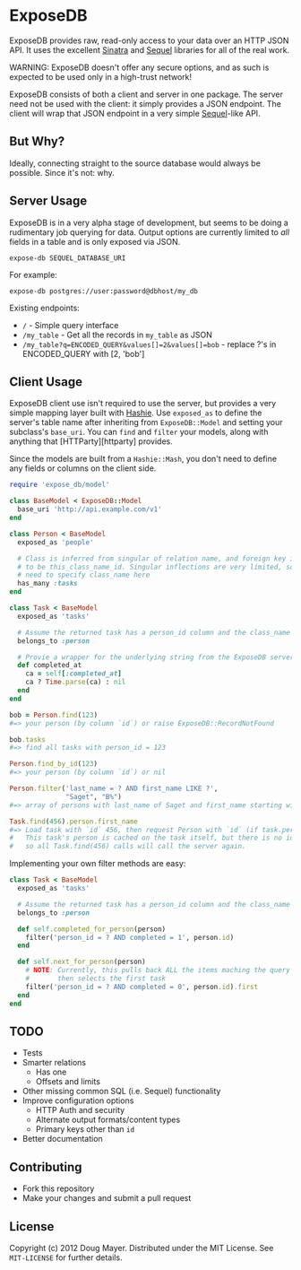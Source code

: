 ExposeDB
========

ExposeDB provides raw, read-only access to your data over an HTTP JSON API.
It uses the excellent [Sinatra][sinatra] and [Sequel][sequel] libraries
for all of the real work.

WARNING: ExposeDB doesn't offer any secure options, and as such is expected
         to be used only in a high-trust network!


ExposeDB consists of both a client and server in one package. The server need
not be used with the client: it simply provides a JSON endpoint. The client
will wrap that JSON endpoint in a very simple [Sequel][sequel]-like API.


But Why?
--------
Ideally, connecting straight to the source database would always be possible.
Since it's not: why.


Server Usage
------------
ExposeDB is in a very alpha stage of development, but seems to be doing a
rudimentary job querying for data. Output options are currently limited to
*all* fields in a table and is only exposed via JSON.

    expose-db SEQUEL_DATABASE_URI

For example:

    expose-db postgres://user:password@dbhost/my_db

Existing endpoints:
* `/` - Simple query interface
* `/my_table` - Get all the records in `my_table` as JSON
* `/my_table?q=ENCODED_QUERY&values[]=2&values[]=bob` - replace ?'s in ENCODED_QUERY with [2, 'bob']


Client Usage
------------
ExposeDB client use isn't required to use the server, but provides a very simple
mapping layer built with [Hashie][hashie]. Use `exposed_as` to define the server's
table name after inheriting from `ExposeDB::Model` and setting your subclass's
`base_uri`. You can `find` and `filter` your models, along with anything that
[HTTParty][httparty] provides.

Since the models are built from a `Hashie::Mash`, you don't need to define
any fields or columns on the client side.

```ruby
require 'expose_db/model'

class BaseModel < ExposeDB::Model
  base_uri 'http://api.example.com/v1'
end

class Person < BaseModel
  exposed_as 'people'

  # Class is inferred from singular of relation name, and foreign key is assumed
  # to be this_class_name_id. Singular inflections are very limited, so you may
  # need to specify class_name here
  has_many :tasks
end

class Task < BaseModel
  exposed_as 'tasks'

  # Assume the returned task has a person_id column and the class_name is Person
  belongs_to :person

  # Provie a wrapper for the underlying string from the ExposeDB server
  def completed_at
    ca = self[:completed_at]
    ca ? Time.parse(ca) : nil
  end
end

bob = Person.find(123)
#=> your person (by column `id`) or raise ExposeDB::RecordNotFound

bob.tasks
#=> find all tasks with person_id = 123

Person.find_by_id(123)
#=> your person (by column `id`) or nil

Person.filter('last_name = ? AND first_name LIKE ?',
              "Saget", "B%")
#=> array of persons with last_name of Saget and first_name starting with B

Task.find(456).person.first_name
#=> Load task with `id` 456, then request Person with `id` (if task.person_id isn't nil)
#   This task's person is cached on the task itself, but there is no identity map
#   so all Task.find(456) calls will call the server again.
```

Implementing your own filter methods are easy:
```ruby
class Task < BaseModel
  exposed_as 'tasks'

  # Assume the returned task has a person_id column and the class_name is Person
  belongs_to :person

  def self.completed_for_person(person)
    filter('person_id = ? AND completed = 1', person.id)
  end

  def self.next_for_person(person)
    # NOTE: Currently, this pulls back ALL the items maching the query and only
    #       then selects the first task
    filter('person_id = ? AND completed = 0', person.id).first
  end
end
```


TODO
----
* Tests
* Smarter relations
  * Has one
  * Offsets and limits
* Other missing common SQL (i.e. Sequel) functionality
* Improve configuration options
  * HTTP Auth and security
  * Alternate output formats/content types
  * Primary keys other than `id`
* Better documentation


Contributing
------------
* Fork this repository
* Make your changes and submit a pull request


License
-------
Copyright (c) 2012 Doug Mayer. Distributed under the MIT License.
See `MIT-LICENSE` for further details.

[hashie]: https://github.com/intridea/hashie
[httpary]: http://johnnunemaker.com/httparty/
[sequel]: http://sequel.rubyforge.org/
[sinatra]: http://sinatra.restafari.org/
